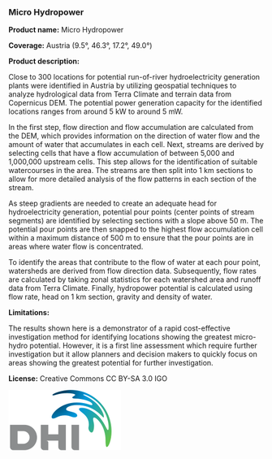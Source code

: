 ### Micro Hydropower

**Product name:** Micro Hydropower

**Coverage:** Austria (9.5°, 46.3°, 17.2°, 49.0°)

**Product description:**

Close to 300 locations for potential run-of-river hydroelectricity
generation plants were identified in Austria by utilizing geospatial techniques to analyze
hydrological data from Terra Climate and terrain data from Copernicus DEM.
The potential power generation capacity for the identified locations ranges from around 5 kW to around 5 mW.

In the first step, flow direction and flow accumulation are calculated from the DEM, which
provides information on the direction of water flow and the amount of water that
accumulates in each cell. Next, streams are derived by selecting cells that have a flow
accumulation of between 5,000 and 1,000,000 upstream cells. This step allows for the
identification of suitable watercourses in the area. The streams are then split into 1 km
sections to allow for more detailed analysis of the flow patterns in each section of the
stream.

As steep gradients are needed to create an adequate head for hydroelectricity generation,
potential pour points (center points of stream segments) are identified by selecting sections
with a slope above 50 m. The potential pour points are then snapped to the highest flow
accumulation cell within a maximum distance of 500 m to ensure that the pour points are in
areas where water flow is concentrated.

To identify the areas that contribute to the flow of water at each pour point, watersheds are
derived from flow direction data. Subsequently, flow rates are calculated by taking zonal
statistics for each watershed area and runoff data from Terra Climate. Finally, hydropower
potential is calculated using flow rate, head on 1 km section, gravity and density of water.

**Limitations:**

The results shown here is a demonstrator of a rapid cost-effective investigation
method for identifying locations showing the greatest micro-hydro potential. However, it is a
first line assessment which require further investigation but it allow planners and decision
makers to quickly focus on areas showing the greatest potential for further investigation.

**License:** Creative Commons CC BY-SA 3.0 IGO

![DHI Logo](https://raw.githubusercontent.com/eurodatacube/eodash-assets/main/collections/gtif-logos/dhi.png "DHI Logo")
